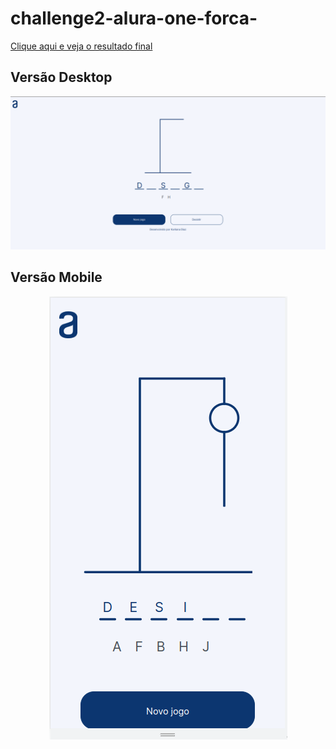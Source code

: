 # challenge2-alura-one-forca-

[Clique aqui e veja o resultado final](https://karlianadiaz.github.io/challenge2-alura-one-forca-/)

## Versão Desktop

![](https://github.com/karlianadiaz/challenge2-alura-one-forca-/blob/main/img/screenshots/desafio-forca.png?raw=true)

## Versão Mobile

<p align="center">
  <img src="https://github.com/karlianadiaz/challenge2-alura-one-forca-/blob/main/img/screenshots/desafio-forca-mobile.png?raw=true">
</p>
